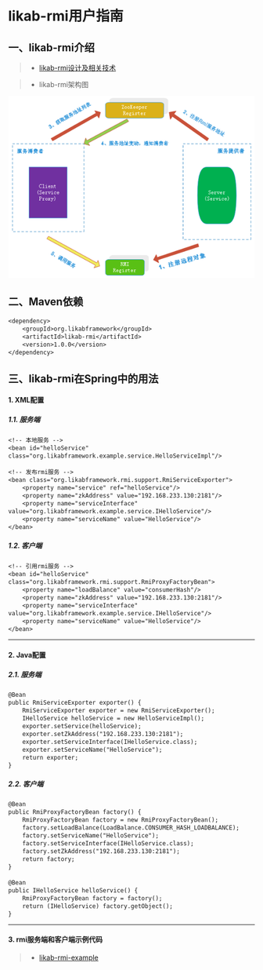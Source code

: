 # likab-rmi用户指南
## 一、likab-rmi介绍
> * [likab-rmi设计及相关技术](http://blog.csdn.net/rtuujnncc/article/details/74007824)

> * likab-rmi架构图

![](./images/架构.png)

## 二、Maven依赖
	<dependency>
		<groupId>org.likabframework</groupId>
		<artifactId>likab-rmi</artifactId>
		<version>1.0.0</version>
	</dependency>

## 三、likab-rmi在Spring中的用法

#### 1. XML配置
##### 1.1. 服务端

    <!-- 本地服务 -->				
	<bean id="helloService" class="org.likabframework.example.service.HelloServiceImpl"/>
	
	<!-- 发布rmi服务 -->
	<bean class="org.likabframework.rmi.support.RmiServiceExporter">
		<property name="service" ref="helloService"/>
		<property name="zkAddress" value="192.168.233.130:2181"/>
		<property name="serviceInterface" value="org.likabframework.example.service.IHelloService"/>
		<property name="serviceName" value="HelloService"/>
	</bean>


##### 1.2. 客户端

    <!-- 引用rmi服务 -->
	<bean id="helloService" class="org.likabframework.rmi.support.RmiProxyFactoryBean">
		<property name="loadBalance" value="consumerHash"/>
		<property name="zkAddress" value="192.168.233.130:2181"/>
		<property name="serviceInterface" value="org.likabframework.example.service.IHelloService"/>
		<property name="serviceName" value="HelloService"/>
	</bean>
	
------
#### 2. Java配置
##### 2.1. 服务端

    @Bean
	public RmiServiceExporter exporter() {
		RmiServiceExporter exporter = new RmiServiceExporter();
		IHelloService helloService = new HelloServiceImpl();
		exporter.setService(helloService);
		exporter.setZkAddress("192.168.233.130:2181");
		exporter.setServiceInterface(IHelloService.class);
		exporter.setServiceName("HelloService");
        return exporter;
	}
	
##### 2.2. 客户端

    
    @Bean
	public RmiProxyFactoryBean factory() {
		RmiProxyFactoryBean factory = new RmiProxyFactoryBean();
		factory.setLoadBalance(LoadBalance.CONSUMER_HASH_LOADBALANCE);
		factory.setServiceName("HelloService");
		factory.setServiceInterface(IHelloService.class);
		factory.setZkAddress("192.168.233.130:2181");
	    return factory;
	}
	
	@Bean
	public IHelloService helloService() {
		RmiProxyFactoryBean factory = factory();
		return (IHelloService) factory.getObject();
	}

------
#### 3. rmi服务端和客户端示例代码
> * [likab-rmi-example](https://github.com/xiapshen/likab-framework/tree/master/examples/likab-rmi-example)
